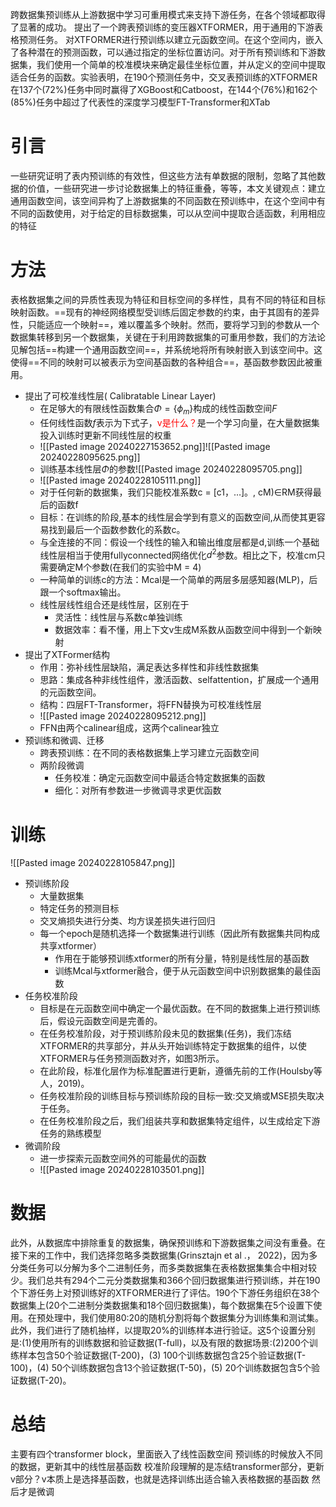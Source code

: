 跨数据集预训练从上游数据中学习可重用模式来支持下游任务，在各个领域都取得了显著的成功。
提出了一个跨表预训练的变压器XTFORMER，用于通用的下游表格预测任务。
对XTFORMER进行预训练以建立元函数空间。在这个空间内，嵌入了各种潜在的预测函数，可以通过指定的坐标位置访问。对于所有预训练和下游数据集，我们使用一个简单的校准模块来确定最佳坐标位置，并从定义的空间中提取适合任务的函数。实验表明，在190个预测任务中，交叉表预训练的XTFORMER在137个(72%)任务中同时赢得了XGBoost和Catboost，在144个(76%)和162个(85%)任务中超过了代表性的深度学习模型FT-Transformer和XTab
# 引言
一些研究证明了表内预训练的有效性，但这些方法有单数据的限制，忽略了其他数据的价值，一些研究进一步讨论数据集上的特征重叠，等等，本文关键观点：建立通用函数空间，该空间异构了上游数据集的不同函数在预训练中，在这个空间中有不同的函数使用，对于给定的目标数据集，可以从空间中提取合适函数，利用相应的特征
# 方法
表格数据集之间的异质性表现为特征和目标空间的多样性，具有不同的特征和目标映射函数。==现有的神经网络模型受训练后固定参数的约束，由于其固有的差异性，只能适应一个映射==，难以覆盖多个映射。然而，要将学习到的参数从一个数据集转移到另一个数据集，关键在于利用跨数据集的可重用参数，我们的方法论见解包括==构建一个通用函数空间==，并系统地将所有映射嵌入到该空间中。这使得==不同的映射可以被表示为空间基函数的各种组合==，基函数参数因此被重用。
- 提出了可校准线性层( Calibratable Linear Layer)
	- 在足够大的有限线性函数集合$\Phi=\{\phi_m\}$构成的线性函数空间$F$
	- 任何线性函数$f$表示为下式子，<font  color="red">v是什么？</font>是一个学习向量，在大量数据集投入训练时更新不同线性层的权重
	- ![[Pasted image 20240227153652.png]]![[Pasted image 20240228095625.png]]
	- 训练基本线性层$\Phi$的参数![[Pasted image 20240228095705.png]]
	- ![[Pasted image 20240228105111.png]]
	- 对于任何新的数据集，我们只能校准系数c = [c1，…]。, cM)∈RM获得最后的函数f
	- 目标：在训练的阶段,基本的线性层会学到有意义的函数空间,从而使其更容易找到最后一个函数参数化的系数c。
	- 与全连接的不同：假设一个线性的输入和输出维度层都是d,训练一个基础线性层相当于使用fullyconnected网络优化$d^2$参数。相比之下，校准cm只需要确定M个参数(在我们的实验中M = 4)
	- 一种简单的训练c的方法：Mcal是一个简单的两层多层感知器(MLP)，后跟一个softmax输出。
	- 线性层线性组合还是线性层，区别在于
		- 灵活性：线性层与系数c单独训练
		- 数据效率：看不懂，用上下文v生成M系数从函数空间中得到一个新映射
- 提出了XTFormer结构
	- 作用：弥补线性层缺陷，满足表达多样性和非线性数据集
	- 思路：集成各种非线性组件，激活函数、selfattention，扩展成一个通用的元函数空间。
	- 结构：四层FT-Transformer，将FFN替换为可校准线性层
	- ![[Pasted image 20240228095212.png]]
	- FFN由两个calinear组成，这两个calinear独立
- 预训练和微调、迁移
	- 跨表预训练：在不同的表格数据集上学习建立元函数空间
	- 两阶段微调
		- 任务校准：确定元函数空间中最适合特定数据集的函数
		- 细化：对所有参数进一步微调寻求更优函数

# 训练
![[Pasted image 20240228105847.png]]
- 预训练阶段
	- 大量数据集
	- 特定任务的预测目标
	- 交叉熵损失进行分类、均方误差损失进行回归
	- 每一个epoch是随机选择一个数据集进行训练（因此所有数据集共同构成共享xtformer）
		- 作用在于能够预训练xtformer的所有分量，特别是线性层的基函数
		- 训练Mcal与xtformer融合，便于从元函数空间中识别数据集的最佳函数
- 任务校准阶段
	- 目标是在元函数空间中确定一个最优函数。在不同的数据集上进行预训练后，假设元函数空间是完善的。
	- 在任务校准阶段，对于预训练阶段未见的数据集(任务)，我们冻结XTFORMER的共享部分，并从头开始训练特定于数据集的组件，以使XTFORMER与任务预测函数对齐，如图3所示。
	- 在此阶段，标准化层作为标准配置进行更新，遵循先前的工作(Houlsby等人，2019)。
	- 任务校准阶段的训练目标与预训练阶段的目标一致:交叉熵或MSE损失取决于任务。
	- 在任务校准阶段之后，我们组装共享和数据集特定组件，以生成给定下游任务的熟练模型
- 微调阶段
	- 进一步探索元函数空间外的可能最优的函数
	- ![[Pasted image 20240228103501.png]]

# 数据
此外，从数据库中排除重复的数据集，确保预训练和下游数据集之间没有重叠。在接下来的工作中，我们选择忽略多类数据集(Grinsztajn et al .， 2022)，因为多分类任务可以分解为多个二进制任务，而多类数据集在表格数据集集合中相对较少。我们总共有294个二元分类数据集和366个回归数据集进行预训练，并在190个下游任务上对预训练好的XTFORMER进行了评估。190个下游任务组织在38个数据集上(20个二进制分类数据集和18个回归数据集)，每个数据集在5个设置下使用。在预处理中，我们使用80:20的随机分割将每个数据集分为训练集和测试集。此外，我们进行了随机抽样，以提取20%的训练样本进行验证。这5个设置分别是:(1)使用所有的训练数据和验证数据(T-full)，以及有限的数据场景:(2)200个训练样本包含50个验证数据(T-200)，(3) 100个训练数据包含25个验证数据(T-100)，(4) 50个训练数据包含13个验证数据(T-50)，(5) 20个训练数据包含5个验证数据(T-20)。

# 总结
主要有四个transformer block，里面嵌入了线性函数空间
预训练的时候放入不同的数据，更新其中的线性层基函数
校准阶段理解的是冻结transformer部分，更新v部分？v本质上是选择基函数，也就是选择训练出适合输入表格数据的基函数
然后才是微调